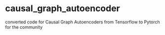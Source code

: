 # causal_graph_autoencoder
converted code for Causal Graph Autoencoders from Tensorflow to Pytorch for the community
